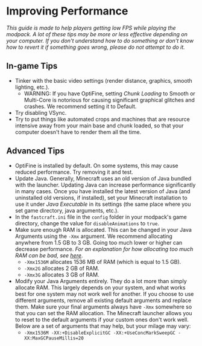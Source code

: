 # Improving Performance

_This guide is made to help players getting low FPS while playing the modpack. A lot of these tips may be more or less effective depending on your computer. If you don't understand how to do something or don't know how to revert it if something goes wrong, please do not attempt to do it._

## In-game Tips

* Tinker with the basic video settings (render distance, graphics, smooth lighting, etc.).
  * WARNING: If you have OptiFine, setting _Chunk Loading_ to Smooth or Multi-Core is notorious for causing significant graphical glitches and crashes. We recommend setting it to Default.
* Try disabling VSync.
* Try to put things like automated crops and machines that are resource intensive away from your main base and chunk loaded, so that your computer doesn't have to render them all the time.

## Advanced Tips
* OptiFine is installed by default. On some systems, this may cause reduced performance. Try removing it and test.
* Update Java. Generally, Minecraft uses an old version of Java bundled with the launcher. Updating Java can increase performance significantly in many cases. Once you have installed the latest version of Java (and uninstalled old versions, if installed), set your Minecraft installation to use it under _Java Executable_ in its settings (the same place where you set game directory, java arguments, etc.).
* In the `fastcraft.ini` file in the `config` folder in your modpack's game directory, change the value for `disableAnimations` to `true`.
* Make sure enough RAM is allocated. This can be changed in your Java Arguments using the `-Xmx` argument. We recommend allocating anywhere from 1.5 GB to 3 GB. Going too much lower or higher can decrease performance. _For an explanation for how allocating too much RAM can be bad, see [here](https://vazkii.net/#blog/ram-explanation)_.
  * `-Xmx1536M` allocates 1536 MB of RAM (which is equal to 1.5 GB).
  * `-Xmx2G` allocates 2 GB of RAM.
  * `-Xmx3G` allocates 3 GB of RAM.
* Modify your Java Arguments entirely. They do a lot more than simply allocate RAM. This largely depends on your system, and what works best for one system may not work well for another. If you choose to use different arguments, remove all existing default arguments and replace them. Make sure your final arguments always have `-Xmx` somewhere so that you can set the RAM allocation. The Minecraft launcher allows you to reset to the default arguments if your custom ones don't work well. Below are a set of arguments that may help, but your milage may vary:
  * `-Xmx1536M -XX:+DisableExplicitGC -XX:+UseConcMarkSweepGC -XX:MaxGCPauseMillis=20`